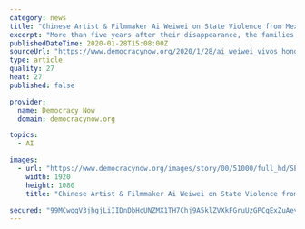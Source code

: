 ```yaml
---
category: news
title: "Chinese Artist & Filmmaker Ai Weiwei on State Violence from Mexico to Hong Kong to Xinjiang"
excerpt: "More than five years after their disappearance, the families of the students are still fighting for justice. The story is the subject of a stunning new documentary by the world-renowned Chinese artist and activist Ai Weiwei. The film, “Vivos,” follows the families of the disappeared students in their daily lives as they grapple with the ..."
publishedDateTime: 2020-01-28T15:08:00Z
sourceUrl: "https://www.democracynow.org/2020/1/28/ai_weiwei_vivos_hong_kong_xinjiang"
type: article
quality: 27
heat: 27
published: false

provider:
  name: Democracy Now
  domain: democracynow.org

topics:
  - AI

images:
  - url: "https://www.democracynow.org/images/story/00/51000/full_hd/SEG3-AiWeiWei.jpg"
    width: 1920
    height: 1080
    title: "Chinese Artist & Filmmaker Ai Weiwei on State Violence from Mexico to Hong Kong to Xinjiang"

secured: "99MCwqqV3jhgjLiIIDnDbHcUNZMX1TH7Chj9A5klZVXkFGruUzGPCqExZuAey6tlbIg8V28vwmDh9nASYbdhxM8ijAMVUg0zJoNrYl8GWIsFylkb9XpWm1o/EK5Qx/8iacMCmXIRaL/j2fMFpeZKlcRfWP/eUl2tZREg/1T4L2RzqJDUW97Bcf4XRPnlCTJ2GnoMqWqKxiI0zPqQ+07281Ll52gsEIL6nt9siosIr1pwNkixtrUgtpeuBvObKZrYP6lK9Pzj19aWqlLfw3ZOKnBiXXbhEfhYKIGJ47t4Stbm82lCkE4Akeudl3uweAdM;FFtDHlhB8R47JzC3/Ym4VQ=="
---
```


